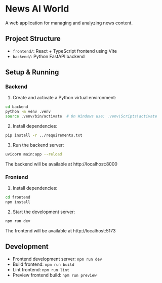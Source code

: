 # News AI World

A web application for managing and analyzing news content.

## Project Structure

- `frontend/`: React + TypeScript frontend using Vite
- `backend/`: Python FastAPI backend

## Setup & Running

### Backend

1. Create and activate a Python virtual environment:

```bash
cd backend
python -m venv .venv
source .venv/bin/activate  # On Windows use: .venv\Scripts\activate
```

2. Install dependencies:

```bash
pip install -r ../requirements.txt
```

3. Run the backend server:

```bash
uvicorn main:app --reload
```

The backend will be available at http://localhost:8000

### Frontend

1. Install dependencies:

```bash
cd frontend
npm install
```

2. Start the development server:

```bash
npm run dev
```

The frontend will be available at http://localhost:5173

## Development

- Frontend development server: `npm run dev`
- Build frontend: `npm run build`
- Lint frontend: `npm run lint`
- Preview frontend build: `npm run preview`
